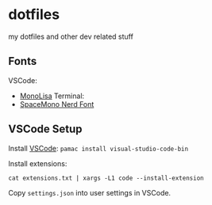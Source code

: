 # dotfiles
my dotfiles and other dev related stuff

## Fonts
VSCode:
- [MonoLisa](https://github.com/lauer3912/Monolisa)
Terminal:
- [SpaceMono Nerd Font](https://github.com/ryanoasis/nerd-fonts/releases/download/v3.1.1/SpaceMono.zip)

## VSCode Setup
Install [VSCode](https://aur.archlinux.org/packages/visual-studio-code-bin):
`pamac install visual-studio-code-bin`

Install extensions:
```shell
cat extensions.txt | xargs -L1 code --install-extension
```

Copy `settings.json` into user settings in VSCode.
